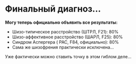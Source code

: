 # Финальный диагноз...

**Могу теперь официально объявить все результаты:**
- Шизо-типическое расстройство (ШТРЛ, F21): 80%
- Шизо-аффективное расстройство (ШАРЛ, F25): 80%
- Синдром Аспергера ( РАС, F84, официально): 80%
- Сама же шизофрения практически исключена...

Уже фактически можно ставить точку в этом гиблом деле...
